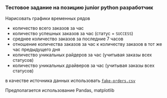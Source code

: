 ### Тестовое задание на позицию junior python разработчик

Нарисовать графики временных рядов
* количество всего заказов за час
* количество успешных заказов за час (статус = `SUCCESS`)
* среднее количество заказов за последние 7 часов
* отношение количества заказов за час к количеству заказов в тот же час предыдущего дня
* количество уникальных райдеров за час (учитывая заказы всех статусов)
* количество уникальных драйверов за час (учитывая заказы всех статусов)

в качестве источника данных использовать [`fake-orders.csv`](/fake-orders.csv)

Предполагается использование Pandas, matplotlib
